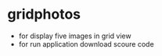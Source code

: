 # gridphotos

- for display five images in grid view 
- for run application download scoure code 


